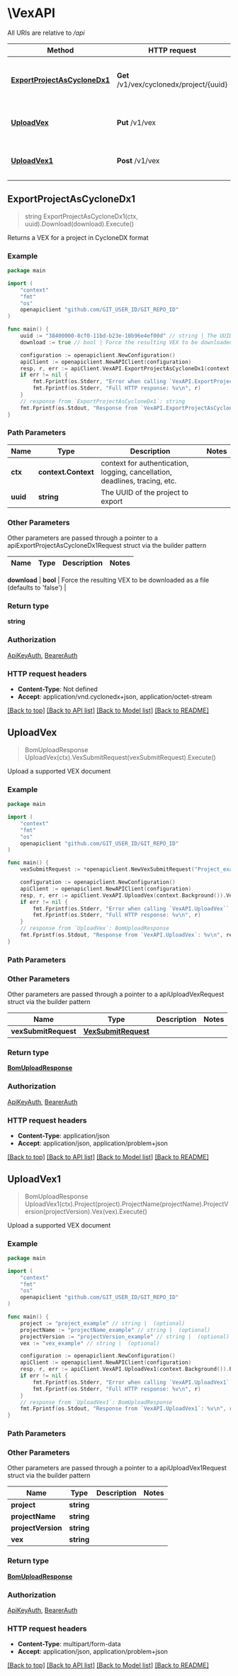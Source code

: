 # \VexAPI

All URIs are relative to */api*

Method | HTTP request | Description
------------- | ------------- | -------------
[**ExportProjectAsCycloneDx1**](VexAPI.md#ExportProjectAsCycloneDx1) | **Get** /v1/vex/cyclonedx/project/{uuid} | Returns a VEX for a project in CycloneDX format
[**UploadVex**](VexAPI.md#UploadVex) | **Put** /v1/vex | Upload a supported VEX document
[**UploadVex1**](VexAPI.md#UploadVex1) | **Post** /v1/vex | Upload a supported VEX document



## ExportProjectAsCycloneDx1

> string ExportProjectAsCycloneDx1(ctx, uuid).Download(download).Execute()

Returns a VEX for a project in CycloneDX format



### Example

```go
package main

import (
	"context"
	"fmt"
	"os"
	openapiclient "github.com/GIT_USER_ID/GIT_REPO_ID"
)

func main() {
	uuid := "38400000-8cf0-11bd-b23e-10b96e4ef00d" // string | The UUID of the project to export
	download := true // bool | Force the resulting VEX to be downloaded as a file (defaults to 'false') (optional)

	configuration := openapiclient.NewConfiguration()
	apiClient := openapiclient.NewAPIClient(configuration)
	resp, r, err := apiClient.VexAPI.ExportProjectAsCycloneDx1(context.Background(), uuid).Download(download).Execute()
	if err != nil {
		fmt.Fprintf(os.Stderr, "Error when calling `VexAPI.ExportProjectAsCycloneDx1``: %v\n", err)
		fmt.Fprintf(os.Stderr, "Full HTTP response: %v\n", r)
	}
	// response from `ExportProjectAsCycloneDx1`: string
	fmt.Fprintf(os.Stdout, "Response from `VexAPI.ExportProjectAsCycloneDx1`: %v\n", resp)
}
```

### Path Parameters


Name | Type | Description  | Notes
------------- | ------------- | ------------- | -------------
**ctx** | **context.Context** | context for authentication, logging, cancellation, deadlines, tracing, etc.
**uuid** | **string** | The UUID of the project to export | 

### Other Parameters

Other parameters are passed through a pointer to a apiExportProjectAsCycloneDx1Request struct via the builder pattern


Name | Type | Description  | Notes
------------- | ------------- | ------------- | -------------

 **download** | **bool** | Force the resulting VEX to be downloaded as a file (defaults to &#39;false&#39;) | 

### Return type

**string**

### Authorization

[ApiKeyAuth](../README.md#ApiKeyAuth), [BearerAuth](../README.md#BearerAuth)

### HTTP request headers

- **Content-Type**: Not defined
- **Accept**: application/vnd.cyclonedx+json, application/octet-stream

[[Back to top]](#) [[Back to API list]](../README.md#documentation-for-api-endpoints)
[[Back to Model list]](../README.md#documentation-for-models)
[[Back to README]](../README.md)


## UploadVex

> BomUploadResponse UploadVex(ctx).VexSubmitRequest(vexSubmitRequest).Execute()

Upload a supported VEX document



### Example

```go
package main

import (
	"context"
	"fmt"
	"os"
	openapiclient "github.com/GIT_USER_ID/GIT_REPO_ID"
)

func main() {
	vexSubmitRequest := *openapiclient.NewVexSubmitRequest("Project_example", "ProjectName_example", "ProjectVersion_example", "Vex_example") // VexSubmitRequest |  (optional)

	configuration := openapiclient.NewConfiguration()
	apiClient := openapiclient.NewAPIClient(configuration)
	resp, r, err := apiClient.VexAPI.UploadVex(context.Background()).VexSubmitRequest(vexSubmitRequest).Execute()
	if err != nil {
		fmt.Fprintf(os.Stderr, "Error when calling `VexAPI.UploadVex``: %v\n", err)
		fmt.Fprintf(os.Stderr, "Full HTTP response: %v\n", r)
	}
	// response from `UploadVex`: BomUploadResponse
	fmt.Fprintf(os.Stdout, "Response from `VexAPI.UploadVex`: %v\n", resp)
}
```

### Path Parameters



### Other Parameters

Other parameters are passed through a pointer to a apiUploadVexRequest struct via the builder pattern


Name | Type | Description  | Notes
------------- | ------------- | ------------- | -------------
 **vexSubmitRequest** | [**VexSubmitRequest**](VexSubmitRequest.md) |  | 

### Return type

[**BomUploadResponse**](BomUploadResponse.md)

### Authorization

[ApiKeyAuth](../README.md#ApiKeyAuth), [BearerAuth](../README.md#BearerAuth)

### HTTP request headers

- **Content-Type**: application/json
- **Accept**: application/json, application/problem+json

[[Back to top]](#) [[Back to API list]](../README.md#documentation-for-api-endpoints)
[[Back to Model list]](../README.md#documentation-for-models)
[[Back to README]](../README.md)


## UploadVex1

> BomUploadResponse UploadVex1(ctx).Project(project).ProjectName(projectName).ProjectVersion(projectVersion).Vex(vex).Execute()

Upload a supported VEX document



### Example

```go
package main

import (
	"context"
	"fmt"
	"os"
	openapiclient "github.com/GIT_USER_ID/GIT_REPO_ID"
)

func main() {
	project := "project_example" // string |  (optional)
	projectName := "projectName_example" // string |  (optional)
	projectVersion := "projectVersion_example" // string |  (optional)
	vex := "vex_example" // string |  (optional)

	configuration := openapiclient.NewConfiguration()
	apiClient := openapiclient.NewAPIClient(configuration)
	resp, r, err := apiClient.VexAPI.UploadVex1(context.Background()).Project(project).ProjectName(projectName).ProjectVersion(projectVersion).Vex(vex).Execute()
	if err != nil {
		fmt.Fprintf(os.Stderr, "Error when calling `VexAPI.UploadVex1``: %v\n", err)
		fmt.Fprintf(os.Stderr, "Full HTTP response: %v\n", r)
	}
	// response from `UploadVex1`: BomUploadResponse
	fmt.Fprintf(os.Stdout, "Response from `VexAPI.UploadVex1`: %v\n", resp)
}
```

### Path Parameters



### Other Parameters

Other parameters are passed through a pointer to a apiUploadVex1Request struct via the builder pattern


Name | Type | Description  | Notes
------------- | ------------- | ------------- | -------------
 **project** | **string** |  | 
 **projectName** | **string** |  | 
 **projectVersion** | **string** |  | 
 **vex** | **string** |  | 

### Return type

[**BomUploadResponse**](BomUploadResponse.md)

### Authorization

[ApiKeyAuth](../README.md#ApiKeyAuth), [BearerAuth](../README.md#BearerAuth)

### HTTP request headers

- **Content-Type**: multipart/form-data
- **Accept**: application/json, application/problem+json

[[Back to top]](#) [[Back to API list]](../README.md#documentation-for-api-endpoints)
[[Back to Model list]](../README.md#documentation-for-models)
[[Back to README]](../README.md)

